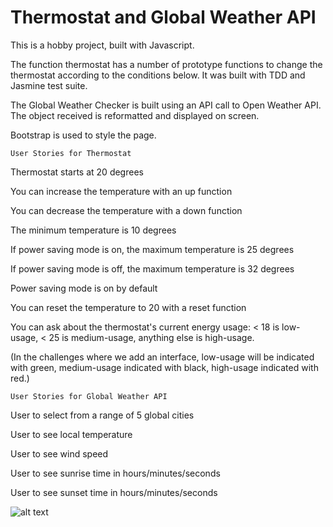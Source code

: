 # Thermostat and Global Weather API

This is a hobby project, built with Javascript. 

The function thermostat has a number of prototype functions to change the thermostat according to the conditions below. It was built with TDD and Jasmine test suite.

The Global Weather Checker is built using an API call to Open Weather API. The object received is reformatted and displayed on screen.

Bootstrap is used to style the page.

`User Stories for Thermostat`

Thermostat starts at 20 degrees

You can increase the temperature with an up function

You can decrease the temperature with a down function

The minimum temperature is 10 degrees

If power saving mode is on, the maximum temperature is 25 degrees

If power saving mode is off, the maximum temperature is 32 degrees

Power saving mode is on by default

You can reset the temperature to 20 with a reset function

You can ask about the thermostat's current energy usage: < 18 is low-usage, < 25 is medium-usage, anything else is high-usage.

(In the challenges where we add an interface, low-usage will be indicated with green, medium-usage indicated with black, high-usage indicated with red.)

`User Stories for Global Weather API`

User to select from a range of 5 global cities

User to see local temperature

User to see wind speed

User to see sunrise time in hours/minutes/seconds

User to see sunset time in hours/minutes/seconds

![alt text](https://github.com/neilcam4/thermpstat-new/thermostat.png "Thermostat")
